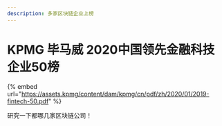 ```yaml
---
description: 多家区块链企业上榜
---
```


# KPMG 毕马威 2020中国领先金融科技企业50榜

{% embed url="https://assets.kpmg/content/dam/kpmg/cn/pdf/zh/2020/01/2019-fintech-50.pdf" %}



 研究一下都哪几家区块链公司！

